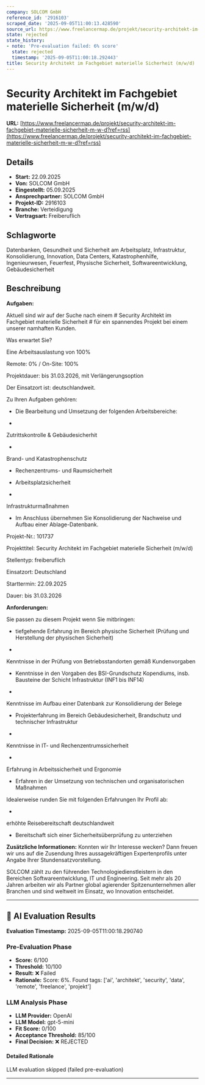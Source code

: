 ```yaml
---
company: SOLCOM GmbH
reference_id: '2916103'
scraped_date: '2025-09-05T11:00:13.428590'
source_url: https://www.freelancermap.de/projekt/security-architekt-im-fachgebiet-materielle-sicherheit-m-w-d?ref=rss
state: rejected
state_history:
- note: 'Pre-evaluation failed: 6% score'
  state: rejected
  timestamp: '2025-09-05T11:00:18.292443'
title: Security Architekt im Fachgebiet materielle Sicherheit (m/w/d)
---
```



# Security Architekt im Fachgebiet materielle Sicherheit (m/w/d)
**URL:** [https://www.freelancermap.de/projekt/security-architekt-im-fachgebiet-materielle-sicherheit-m-w-d?ref=rss](https://www.freelancermap.de/projekt/security-architekt-im-fachgebiet-materielle-sicherheit-m-w-d?ref=rss)
## Details
- **Start:** 22.09.2025
- **Von:** SOLCOM GmbH
- **Eingestellt:** 05.09.2025
- **Ansprechpartner:** SOLCOM GmbH
- **Projekt-ID:** 2916103
- **Branche:** Verteidigung
- **Vertragsart:** Freiberuflich

## Schlagworte
Datenbanken, Gesundheit und Sicherheit am Arbeitsplatz, Infrastruktur, Konsolidierung, Innovation, Data Centers, Katastrophenhilfe, Ingenieurwesen, Feuerfest, Physische Sicherheit, Softwareentwicklung, Gebäudesicherheit

## Beschreibung
**Aufgaben:**

Aktuell sind wir auf der Suche nach einem # Security Architekt im Fachgebiet materielle Sicherheit # für ein spannendes Projekt bei einem unserer namhaften Kunden.

Was erwartet Sie?

Eine Arbeitsauslastung von 100%

Remote: 0% / On-Site: 100%

Projektdauer: bis 31.03.2026, mit Verlängerungsoption

Der Einsatzort ist: deutschlandweit.

Zu Ihren Aufgaben gehören:

+ Die Bearbeitung und Umsetzung der folgenden Arbeitsbereiche:

+

Zutrittskontrolle & Gebäudesicherhit

+

Brand- und Katastrophenschutz

+ Rechenzentrums- und Raumsicherheit

+ Arbeitsplatzsicherheit

+

Infrastrukturmaßnahmen

+ Im Anschluss übernehmen Sie Konsolidierung der Nachweise und Aufbau einer Ablage-Datenbank.

Projekt-Nr.:
101737

Projekttitel:
Security Architekt im Fachgebiet materielle Sicherheit (m/w/d)

Stellentyp:
freiberuflich

Einsatzort:
Deutschland

Starttermin:
22.09.2025

Dauer:
bis 31.03.2026

**Anforderungen:**

Sie passen zu diesem Projekt wenn Sie mitbringen:

+ tiefgehende Erfahrung im Bereich physische Sicherheit (Prüfung und Herstellung der physischen Sicherheit)

+

Kenntnisse in der Prüfung von Betriebsstandorten gemäß Kundenvorgaben

+ Kenntnisse in den Vorgaben des BSI-Grundschutz Kopendiums, insb. Bausteine der Schicht Infrastruktur (INF1 bis INF14)

+

Kenntnisse im Aufbau einer Datenbank zur Konsolidierung der Belege

+ Projekterfahrung im Bereich Gebäudesicherheit, Brandschutz und technischer Infrastruktur

+

Kenntnisse in IT- und Rechenzentrumssicherheit

+

Erfahrung in Arbeitssicherheit und Ergonomie

+ Erfahren in der Umsetzung von technischen und organisatorischen Maßnahmen

Idealerweise runden Sie mit folgenden Erfahrungen Ihr Profil ab:

+

erhöhte Reisebereitschaft deutschlandweit

+ Bereitschaft sich einer Sicherheitsüberprüfung zu unterziehen

**Zusätzliche Informationen:**
Konnten wir Ihr Interesse wecken? Dann freuen wir uns auf die Zusendung Ihres aussagekräftigen Expertenprofils unter Angabe Ihrer Stundensatzvorstellung.

SOLCOM zählt zu den führenden Technologiedienstleistern in den Bereichen Softwareentwicklung, IT und Engineering. Seit mehr als 20 Jahren arbeiten wir als Partner global agierender Spitzenunternehmen aller Branchen und sind weltweit im Einsatz, wo Innovation entscheidet.

---

## 🤖 AI Evaluation Results

**Evaluation Timestamp:** 2025-09-05T11:00:18.290740

### Pre-Evaluation Phase
- **Score:** 6/100
- **Threshold:** 10/100
- **Result:** ❌ Failed
- **Rationale:** Score: 6%. Found tags: ['ai', 'architekt', 'security', 'data', 'remote', 'freelance', 'projekt']

### LLM Analysis Phase
- **LLM Provider:** OpenAI
- **LLM Model:** gpt-5-mini
- **Fit Score:** 0/100
- **Acceptance Threshold:** 85/100
- **Final Decision:** ❌ REJECTED

#### Detailed Rationale
LLM evaluation skipped (failed pre-evaluation)

---
